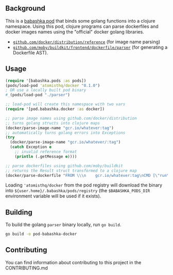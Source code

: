 ## Background

This is a [babashka pod](https://github.com/babashka/pods) that binds some golang functions into a clojure namespace.  Using this pod, clojure programs can parse dockerfiles and docker images names using the "official" docker golang libraries.  

* [`github.com/docker/distribution/reference`](https://github.com/distribution/distribution/blob/main/reference/reference.go) (for image name parsing)
* [`github.com/moby/buildkit/frontend/dockerfile/parser`](https://github.com/moby/buildkit/blob/master/frontend/dockerfile/parser/parser.go) (for generating a Dockerfile AST).

## Usage

```clojure
(require '[babashka.pods :as pods])
(pods/load-pod 'atomisthq/docker "0.1.0")
; OR use a locally built pod binary
#_(pods/load-pod "./parser")

;; load-pod will create this namespace with two vars
(require '[pod.babashka.docker :as docker])

;; parse image names using github.com/docker/distribution 
;; turns golang structs into clojure maps
(docker/parse-image-name "gcr.io/whatever:tag") 
;; automatically turns golang errors into Exceptions
(try
  (docker/parse-image-name "gcr.io/whatever/:tag")
  (catch Exception e 
    ;; invalid reference format
    (println (.getMessage e))))

;; parse dockerfiles using github.com/moby/buildkit
;; returns the Result struct transformed to a clojure map
(docker/parse-dockerfile "FROM \\\n    gcr.io/whatever:tag\nCMD [\"run\"]")
```

Loading `'atomisthq/docker` from the pod registry will download the binary into `${user.home}/.babashka/pods/registry` (the `$BABASHKA_PODS_DIR` environment variable will be used if it exists).

## Building

To build the golang `parser` binary locally, run `go build`.

```bash
go build -o pod-babashka-docker
```

## Contributing

You can find information about contributing to this project in the CONTRIBUTING.md
